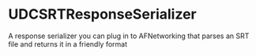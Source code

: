 UDCSRTResponseSerializer
========================

A response serializer you can plug in to AFNetworking that parses an SRT file and returns it in a friendly format
